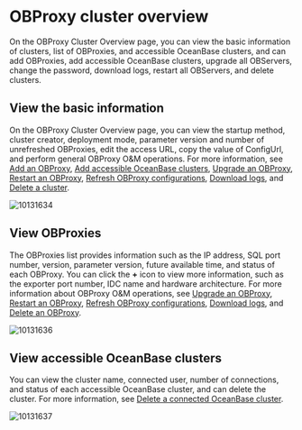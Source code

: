# OBProxy cluster overview

On the OBProxy Cluster Overview page, you can view the basic information of clusters, list of OBProxies, and accessible OceanBase clusters, and can add OBProxies, add accessible OceanBase clusters, upgrade all OBServers, change the password, download logs, restart all OBServers, and delete clusters.

## View the basic information

On the OBProxy Cluster Overview page, you can view the startup method, cluster creator, deployment mode, parameter version and number of unrefreshed OBProxies, edit the access URL, copy the value of ConfigUrl, and perform general OBProxy O\&M operations. For more information, see [Add an OBProxy](../../8.obproxy/6.add-obproxy.md), [Add accessible OceanBase clusters](../../8.obproxy/10.add-a-connectable-ob-cluster.md), [Upgrade an OBProxy](../../8.obproxy/5.upgrade-obproxy.md), [Restart an OBProxy](../../8.obproxy/4.restart-obproxy-cluster.md), [Refresh OBProxy configurations](../../8.obproxy/7.refresh-obproxy-configuration.md), [Download logs](../../4.cluster-features/2.basic-operations/16.download-log.md), and [Delete a cluster](../../4.cluster-features/2.basic-operations/3.delete-a-cluster-1.md).

![10131634](https://obbusiness-private.oss-cn-shanghai.aliyuncs.com/doc/img/ocp/obproxy%E5%9F%BA%E6%9C%AC%E4%BF%A1%E6%81%AF1.png)

## View OBProxies

The OBProxies list provides information such as the IP address, SQL port number, version, parameter version, future available time, and status of each OBProxy. You can click the **+** icon to view more information, such as the exporter port number, IDC name and hardware architecture. For more information about OBProxy O\&M operations, see [Upgrade an OBProxy](../../8.obproxy/5.upgrade-obproxy.md), [Restart an OBProxy](../../8.obproxy/4.restart-obproxy-cluster.md), [Refresh OBProxy configurations](../../8.obproxy/7.refresh-obproxy-configuration.md), [Download logs](../../4.cluster-features/2.basic-operations/16.download-log.md), and [Delete an OBProxy](../../8.obproxy/3.delete-obproxy-cluster.md).

![10131636](https://obbusiness-private.oss-cn-shanghai.aliyuncs.com/doc/img/ocp/obproxy%E5%88%97%E8%A1%A82.png)

## View accessible OceanBase clusters

You can view the cluster name, connected user, number of connections, and status of each accessible OceanBase cluster, and can delete the cluster. For more information, see [Delete a connected OceanBase cluster](../../8.obproxy/14.delete-a-connected-ob-cluster.md).

![10131637](https://obbusiness-private.oss-cn-shanghai.aliyuncs.com/doc/img/ocp/%E5%8F%AF%E8%BF%9E%E6%8E%A5ob%E9%9B%86%E7%BE%A42.png)
